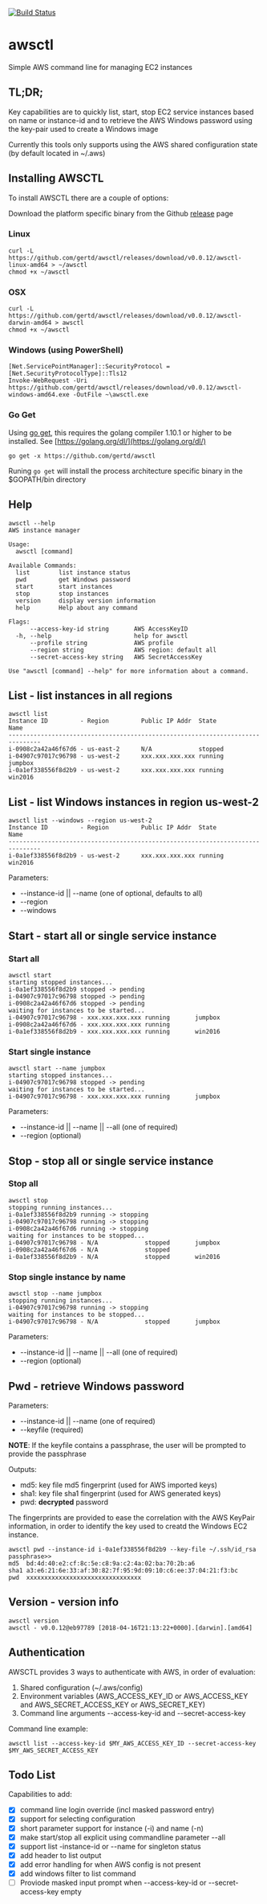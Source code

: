 [![Build Status](https://travis-ci.org/gertd/awsctl.svg?branch=dev)](https://travis-ci.org/gertd/awsctl)

# awsctl
Simple AWS command line for managing EC2 instances

## TL;DR;
Key capabilities are to quickly list, start, stop EC2 service instances based on name or instance-id and to retrieve the AWS Windows password using the key-pair used to create a Windows image

Currently this tools only supports using the AWS shared configuration state (by default located in ~/.aws)

## Installing AWSCTL
To install AWSCTL there are a couple of options:

Download the platform specific binary from the Github [release](https://github.com/gertd/awsctl/releases) page

### Linux

	curl -L https://github.com/gertd/awsctl/releases/download/v0.0.12/awsctl-linux-amd64 > ~/awsctl
	chmod +x ~/awsctl

### OSX

	curl -L https://github.com/gertd/awsctl/releases/download/v0.0.12/awsctl-darwin-amd64 > awsctl
	chmod +x ~/awsctl

### Windows (using PowerShell)

	[Net.ServicePointManager]::SecurityProtocol = [Net.SecurityProtocolType]::Tls12
	Invoke-WebRequest -Uri https://github.com/gertd/awsctl/releases/download/v0.0.12/awsctl-windows-amd64.exe -OutFile ~\awsctl.exe

### Go Get

Using [go get](https://golang.org/cmd/go/#hdr-Download_and_install_packages_and_dependencies), this requires the golang compiler 1.10.1 or higher to be installed. See [https://golang.org/dl/](https://golang.org/dl/)

	go get -x https://github.com/gertd/awsctl

Runing `go get` will install the process architecture specific binary in the $GOPATH/bin directory

## Help

	awsctl --help
	AWS instance manager
	
	Usage:
	  awsctl [command]
	
	Available Commands:
	  list        list instance status
	  pwd         get Windows password
	  start       start instances
	  stop        stop instances
	  version     display version information
	  help        Help about any command
	  
	Flags:
	      --access-key-id string       AWS AccessKeyID
	  -h, --help                       help for awsctl
	      --profile string             AWS profile
	      --region string              AWS region: default all
	      --secret-access-key string   AWS SecretAccessKey
	      		
	Use "awsctl [command] --help" for more information about a command.

## List - list instances in all regions

	awsctl list
	Instance ID         - Region         Public IP Addr  State         Name
	-------------------------------------------------------------------------------
	i-0908c2a42a46f67d6 - us-east-2      N/A             stopped
	i-04907c97017c96798 - us-west-2      xxx.xxx.xxx.xxx running       jumpbox
	i-0a1ef338556f8d2b9 - us-west-2      xxx.xxx.xxx.xxx running       win2016


## List - list Windows instances in region us-west-2

	awsctl list --windows --region us-west-2
	Instance ID         - Region         Public IP Addr  State         Name
	-------------------------------------------------------------------------------
	i-0a1ef338556f8d2b9 - us-west-2      xxx.xxx.xxx.xxx running       win2016

Parameters:

* --instance-id || --name (one of optional, defaults to all)
* --region
* --windows



## Start - start all or single service instance

### Start all 

	awsctl start
	starting stopped instances...
	i-0a1ef338556f8d2b9 stopped -> pending
	i-04907c97017c96798 stopped -> pending
	i-0908c2a42a46f67d6 stopped -> pending
	waiting for instances to be started...
	i-04907c97017c96798 - xxx.xxx.xxx.xxx running       jumpbox
	i-0908c2a42a46f67d6 - xxx.xxx.xxx.xxx running
	i-0a1ef338556f8d2b9 - xxx.xxx.xxx.xxx running       win2016

### Start single instance

	awsctl start --name jumpbox
	starting stopped instances...
	i-04907c97017c96798 stopped -> pending
	waiting for instances to be started...
	i-04907c97017c96798 - xxx.xxx.xxx.xxx running       jumpbox

Parameters:

* --instance-id || --name || --all (one of required)
* --region (optional)


## Stop - stop all or single service instance

### Stop all 
	awsctl stop
	stopping running instances...
	i-0a1ef338556f8d2b9 running -> stopping
	i-04907c97017c96798 running -> stopping
	i-0908c2a42a46f67d6 running -> stopping
	waiting for instances to be stopped...
	i-04907c97017c96798 - N/A             stopped       jumpbox
	i-0908c2a42a46f67d6 - N/A             stopped
	i-0a1ef338556f8d2b9 - N/A             stopped       win2016

### Stop single instance by name 

	awsctl stop --name jumpbox
	stopping running instances...
	i-04907c97017c96798 running -> stopping
	waiting for instances to be stopped...
	i-04907c97017c96798 - N/A             stopped       jumpbox
	
Parameters:

* --instance-id || --name || --all (one of required)
* --region (optional)


## Pwd - retrieve Windows password

Parameters:

* --instance-id || --name (one of required) 
* --keyfile (required)

**NOTE**: If the keyfile contains a passphrase, the user will be prompted to provide the passphrase

Outputs:

* md5:  key file md5 fingerprint (used for AWS imported keys)
* sha1: key file sha1 fingerprint (used for AWS generated keys)
* pwd: **decrypted** password 

The fingerprints are provided to ease the correlation with the AWS KeyPair information, in order to identify the key used to creatd the Windows EC2 instance.


	awsctl pwd --instance-id i-0a1ef338556f8d2b9 --key-file ~/.ssh/id_rsa
	passphrase>>
	md5  bd:4d:40:e2:cf:8c:5e:c8:9a:c2:4a:02:ba:70:2b:a6
	sha1 a3:e6:21:6e:33:af:30:82:7f:95:9d:09:10:c6:ee:37:04:21:f3:bc
	pwd  xxxxxxxxxxxxxxxxxxxxxxxxxxxxxxxx


## Version - version info

	awsctl version
	awsctl - v0.0.12@eb97789 [2018-04-16T21:13:22+0000].[darwin].[amd64]

## Authentication

AWSCTL provides 3 ways to authenticate with AWS, in order of evaluation:

1. Shared configuration (~/.aws/config)
2. Environment variables (AWS_ACCESS_KEY_ID or AWS_ACCESS_KEY and AWS_SECRET_ACCESS_KEY or AWS_SECRET_KEY)
3. Command line arguments --access-key-id and --secret-access-key

Command line example:

	awsctl list --access-key-id $MY_AWS_ACCESS_KEY_ID --secret-access-key $MY_AWS_SECRET_ACCESS_KEY


## Todo List

Capabilities to add:

- [X] command line login override (incl masked password entry)
- [X] support for selecting configuration
- [X] short parameter support for instance (-i) and name (-n)
- [X] make start/stop all explicit using commandline parameter --all
- [X] support list -instance-id or --name for singleton status
- [X] add header to list output
- [X] add error handling for when AWS config is not present
- [X] add windows filter to list command
- [ ] Proviode masked input prompt when --access-key-id or --secret-access-key empty
